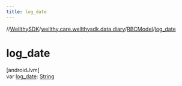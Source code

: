 ```yaml
---
title: log_date
---
```

//[WellthySDK](../../../index.html)/[wellthy.care.wellthysdk.data.diary](../index.html)/[RBCModel](index.html)/[log_date](log_date.html)



# log_date



[androidJvm]\
var [log_date](log_date.html): [String](https://kotlinlang.org/api/latest/jvm/stdlib/kotlin/-string/index.html)




